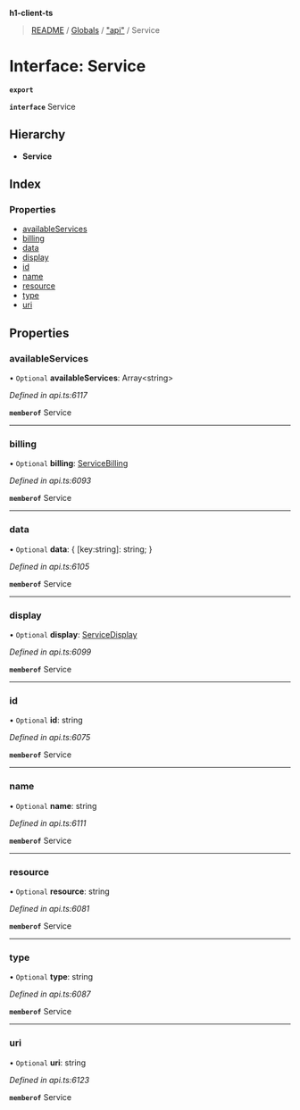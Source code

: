 **h1-client-ts**

> [README](../README.md) / [Globals](../globals.md) / ["api"](../modules/_api_.md) / Service

# Interface: Service

**`export`** 

**`interface`** Service

## Hierarchy

* **Service**

## Index

### Properties

* [availableServices](_api_.service.md#availableservices)
* [billing](_api_.service.md#billing)
* [data](_api_.service.md#data)
* [display](_api_.service.md#display)
* [id](_api_.service.md#id)
* [name](_api_.service.md#name)
* [resource](_api_.service.md#resource)
* [type](_api_.service.md#type)
* [uri](_api_.service.md#uri)

## Properties

### availableServices

• `Optional` **availableServices**: Array\<string>

*Defined in api.ts:6117*

**`memberof`** Service

___

### billing

• `Optional` **billing**: [ServiceBilling](_api_.servicebilling.md)

*Defined in api.ts:6093*

**`memberof`** Service

___

### data

• `Optional` **data**: { [key:string]: string;  }

*Defined in api.ts:6105*

**`memberof`** Service

___

### display

• `Optional` **display**: [ServiceDisplay](_api_.servicedisplay.md)

*Defined in api.ts:6099*

**`memberof`** Service

___

### id

• `Optional` **id**: string

*Defined in api.ts:6075*

**`memberof`** Service

___

### name

• `Optional` **name**: string

*Defined in api.ts:6111*

**`memberof`** Service

___

### resource

• `Optional` **resource**: string

*Defined in api.ts:6081*

**`memberof`** Service

___

### type

• `Optional` **type**: string

*Defined in api.ts:6087*

**`memberof`** Service

___

### uri

• `Optional` **uri**: string

*Defined in api.ts:6123*

**`memberof`** Service

